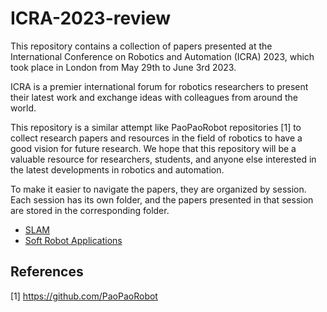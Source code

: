 # ICRA-2023-review

This repository contains a collection of papers presented at the International Conference on Robotics and Automation (ICRA) 2023, which took place in London from May 29th to June 3rd 2023.

ICRA is a premier international forum for robotics researchers to present their latest work and exchange ideas with colleagues from around the world.

This repository is a similar attempt like PaoPaoRobot repositories [1] to collect research papers and resources in the field of robotics to have a good vision for future research. We hope that this repository will be a valuable resource for researchers, students, and anyone else interested in the latest developments in robotics and automation.

To make it easier to navigate the papers, they are organized by session. Each session has its own folder, and the papers presented in that session are stored in the corresponding folder.

- [SLAM](./SLAM)
- [Soft Robot Applications](./SoftRobotApplications)

## References
[1] https://github.com/PaoPaoRobot
